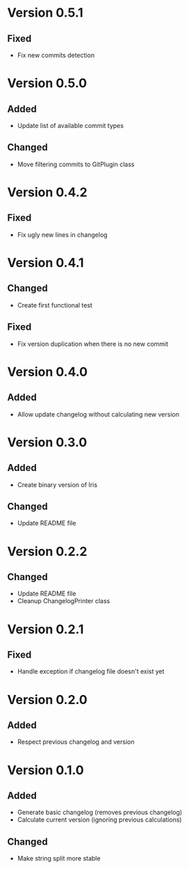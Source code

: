 # Version 0.5.1

## Fixed

- Fix new commits detection

# Version 0.5.0

## Added

- Update list of available commit types

## Changed

- Move filtering commits to GitPlugin class

# Version 0.4.2

## Fixed

- Fix ugly new lines in changelog

# Version 0.4.1

## Changed

- Create first functional test

## Fixed

- Fix version duplication when there is no new commit

# Version 0.4.0

## Added

- Allow update changelog without calculating new version

# Version 0.3.0

## Added

- Create binary version of Iris

## Changed

- Update README file

# Version 0.2.2

## Changed

- Update README file
- Cleanup ChangelogPrinter class

# Version 0.2.1


## Fixed

- Handle exception if changelog file doesn't exist yet

# Version 0.2.0

## Added

- Respect previous changelog and version

# Version 0.1.0

## Added

- Generate basic changelog (removes previous changelog)
- Calculate current version (ignoring previous calculations)

## Changed

- Make string split more stable


